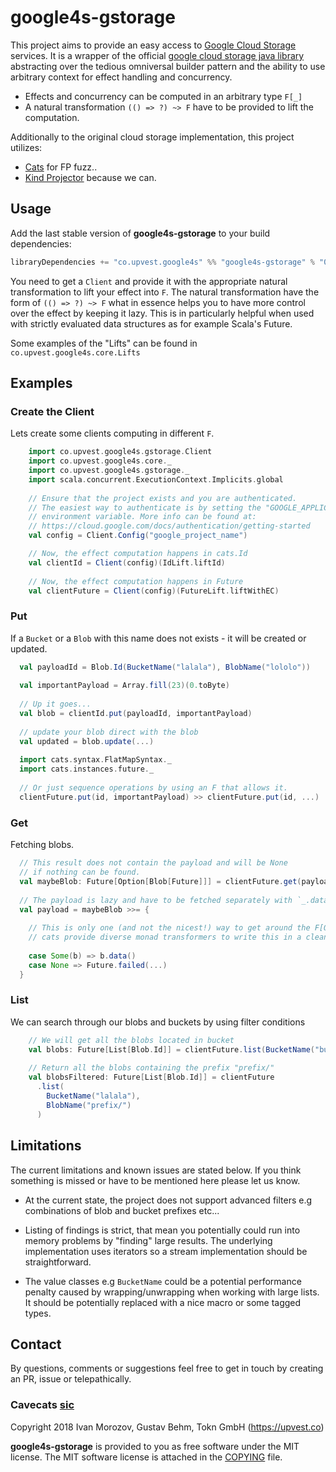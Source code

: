 # google4s-gstorage

This project aims to provide an easy access to [Google Cloud Storage](https://cloud.google.com/storage/) services.
It is a wrapper of the official [google cloud storage java library](https://github.com/googleapis/google-cloud-java/tree/master/google-cloud-clients/google-cloud-storage)
abstracting over the tedious omniversal builder pattern and the ability to use arbitrary context for effect handling and concurrency.

- Effects and concurrency can be computed in an arbitrary type `F[_]`  
- A natural transformation `(() => ?) ~> F` have to be provided to lift the computation.

Additionally to the original cloud storage implementation, this project utilizes:
 - [Cats](https://github.com/typelevel/cats) for FP fuzz..
 - [Kind Projector](https://github.com/non/kind-projector) because we can.

## Usage

Add the last stable version of **google4s-gstorage** to your build dependencies:
 
```sbt
libraryDependencies += "co.upvest.google4s" %% "google4s-gstorage" % "0.0.1"
```

You need to get a `Client` and provide it with the appropriate natural transformation
to lift your effect into `F`. The natural transformation have the form of `(() => ?) ~> F`
what in essence helps you to have more control over the effect by keeping it lazy. This is in particularly
helpful when used with strictly evaluated data structures as for example Scala's Future.

Some examples of the "Lifts" can be found in `co.upvest.google4s.core.Lifts`

## Examples

### Create the Client

Lets create some clients computing in different `F`.
```scala
    import co.upvest.google4s.gstorage.Client
    import co.upvest.google4s.core._
    import co.upvest.google4s.gstorage._
    import scala.concurrent.ExecutionContext.Implicits.global
    
    // Ensure that the project exists and you are authenticated.
    // The easiest way to authenticate is by setting the "GOOGLE_APPLICATION_CREDENTIALS" 
    // environment variable. More info can be found at:
    // https://cloud.google.com/docs/authentication/getting-started 
    val config = Client.Config("google_project_name")

    // Now, the effect computation happens in cats.Id 
    val clientId = Client(config)(IdLift.liftId)
        
    // Now, the effect computation happens in Future
    val clientFuture = Client(config)(FutureLift.liftWithEC)    
``` 

### Put 
If a `Bucket` or a `Blob` with this name does not exists - it will be created or updated.
```scala
  val payloadId = Blob.Id(BucketName("lalala"), BlobName("lololo"))
  
  val importantPayload = Array.fill(23)(0.toByte)
  
  // Up it goes... 
  val blob = clientId.put(payloadId, importantPayload)
  
  // update your blob direct with the blob
  val updated = blob.update(...)
  
  import cats.syntax.FlatMapSyntax._
  import cats.instances.future._
  
  // Or just sequence operations by using an F that allows it. 
  clientFuture.put(id, importantPayload) >> clientFuture.put(id, ...)
``` 

### Get
Fetching blobs.
```scala
  // This result does not contain the payload and will be None 
  // if nothing can be found.
  val maybeBlob: Future[Option[Blob[Future]]] = clientFuture.get(payloadId)
  
  // The payload is lazy and have to be fetched separately with `_.data()`
  val payload = maybeBlob >>= {
   
    // This is only one (and not the nicest!) way to get around the F[Option[F]]] type result
    // cats provide diverse monad transformers to write this in a cleaner fashion.
    
    case Some(b) => b.data()
    case None => Future.failed(...)
  }
```

### List 
We can search through our blobs and buckets by 
using filter conditions

```scala
    // We will get all the blobs located in bucket
    val blobs: Future[List[Blob.Id]] = clientFuture.list(BucketName("bucket"), None)
    
    // Return all the blobs containing the prefix "prefix/"
    val blobsFiltered: Future[List[Blob.Id]] = clientFuture
      .list(
        BucketName("lalala"),
        BlobName("prefix/")
      )
```


## Limitations
The current limitations and known issues are stated below. If you think
something is missed or have to be mentioned here please let us know.

- At the current state, the project does not support advanced filters 
e.g combinations of blob and bucket prefixes etc...

- Listing of findings is strict, that mean you potentially could run into
memory problems by "finding" large results. The underlying implementation
uses iterators so a stream implementation should be straightforward. 

- The value classes e.g `BucketName` could be a potential performance penalty caused
by wrapping/unwrapping when working with large lists. It should be potentially replaced
with a nice macro or some tagged types. 

## Contact

By questions, comments or suggestions feel free to get in touch by creating an PR, issue or telepathically. 


### Cavecats [sic](https://www.youtube.com/watch?v=a0SuhNn8S60) 

Copyright 2018 Ivan Morozov, Gustav Behm, Tokn GmbH (https://upvest.co)

**google4s-gstorage** is provided to you as free software under the MIT license.
The MIT software license is attached in the [COPYING](/../COPYING) file.